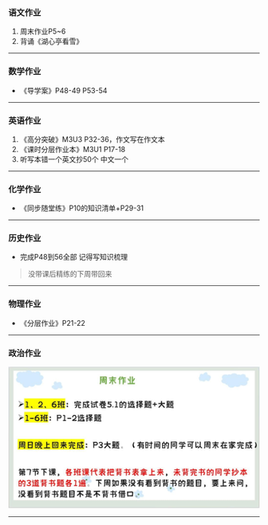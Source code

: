 ### 语文作业
1. 周末作业P5~6
2. 背诵《湖心亭看雪》
---

### 数学作业
- 《导学案》P48-49 P53-54
---

### 英语作业
1. 《高分突破》M3U3 P32-36，作文写在作文本
2. 《课时分层作业本》M3U1 P17-18
3. 听写本错一个英文抄50个 中文一个
---

### 化学作业
- 《同步随堂练》P10的知识清单+P29-31
---

### 历史作业
- 完成P48到56全部 记得写知识梳理
> 没带课后精练的下周带回来
---

### 物理作业
- 《分层作业》P21-22
---

### 政治作业
![hw](../hw_G9S1/_image/3p.jpg)

---

